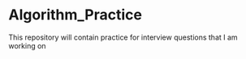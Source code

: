 # Algorithm_Practice
This repository will contain practice for interview questions that I am working on
